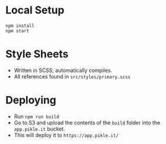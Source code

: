 
# Local Setup

```
npm install
npm start
```

# Style Sheets

- Written in SCSS; automatically compiles.
- All references found in `src/styles/primary.scss`

# Deploying

- Run `npm run build`
- Go to S3 and upload the contents of the `build` folder into the `app.pikle.it` bucket.
- This will deploy it to `https://app.pikle.it/`